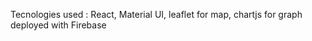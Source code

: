 

Tecnologies used : React, 
                   Material UI, 
                   leaflet for map, 
                   chartjs for graph
                   deployed with Firebase
